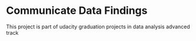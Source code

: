 # Communicate Data Findings

This project is part of udacity graduation projects in data analysis advanced track 
